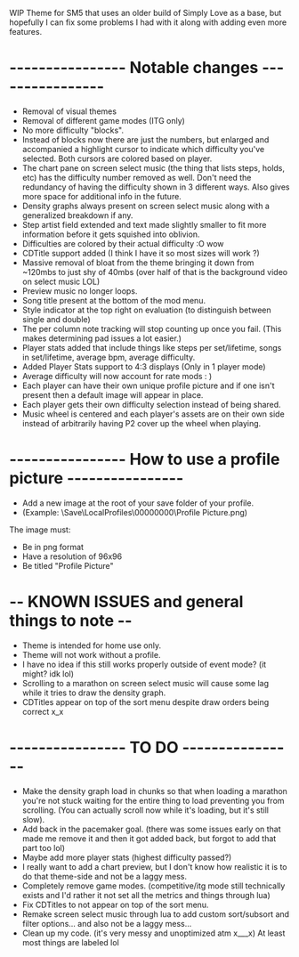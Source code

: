 WIP Theme for SM5 that uses an older build of Simply Love as a base, but hopefully I can fix some problems I had with it along with adding even more features.

# ---------------- Notable changes ----------------

- Removal of visual themes
- Removal of different game modes (ITG only)
- No more difficulty "blocks".
- Instead of blocks now there are just the numbers, but enlarged and accompanied a highlight cursor to indicate which difficulty you've selected. Both cursors are colored based on player.
- The chart pane on screen select music (the thing that lists steps, holds, etc) has the difficulty number removed as well. Don't need the redundancy of having the difficulty shown in 3 different ways. Also gives more space for additional info in the future.
- Density graphs always present on screen select music along with a generalized breakdown if any.
- Step artist field extended and text made slightly smaller to fit more information before it gets squished into oblivion.
- Difficulties are colored by their actual difficulty :O wow
- CDTitle support added (I think I have it so most sizes will work ?)
- Massive removal of bloat from the theme bringing it down from ~120mbs to just shy of 40mbs (over half of that is the background video on select music LOL)
- Preview music no longer loops.
- Song title present at the bottom of the mod menu.
- Style indicator at the top right on evaluation (to distinguish between single and double)
- The per column note tracking will stop counting up once you fail. (This makes determining pad issues a lot easier.)
- Player stats added that include things like steps per set/lifetime, songs in set/lifetime, average bpm, average difficulty.
- Added Player Stats support to 4:3 displays (Only in 1 player mode)
- Average difficulty will now account for rate mods : )
- Each player can have their own unique profile picture and if one isn't present then a default image will appear in place.
- Each player gets their own difficulty selection instead of being shared.
- Music wheel is centered and each player's assets are on their own side instead of arbitrarily having P2 cover up the wheel when playing.

# ---------------- How to use a profile picture ----------------

- Add a new image at the root of your save folder of your profile.
- (Example: \Save\LocalProfiles\00000000\Profile Picture.png)

The image must:
- Be in png format
- Have a resolution of 96x96
- Be titled "Profile Picture"

# -- KNOWN ISSUES and general things to note --

- Theme is intended for home use only.
- Theme will not work without a profile.
- I have no idea if this still works properly outside of event mode? (it might? idk lol)
- Scrolling to a marathon on screen select music will cause some lag while it tries to draw the density graph.
- CDTitles appear on top of the sort menu despite draw orders being correct x_x

# ---------------- TO DO ----------------

- Make the density graph load in chunks so that when loading a marathon you're not stuck waiting for the entire thing to load preventing you from scrolling. (You can actually scroll now while it's loading, but it's still slow).
- Add back in the pacemaker goal. (there was some issues early on that made me remove it and then it got added back, but forgot to add that part too lol)
- Maybe add more player stats (highest difficulty passed?)
- I really want to add a chart preview, but I don't know how realistic it is to do that theme-side and not be a laggy mess.
- Completely remove game modes. (competitive/itg mode still technically exists and I'd rather it not set all the metrics and things through lua)
- Fix CDTitles to not appear on top of the sort menu.
- Remake screen select music through lua to add custom sort/subsort and filter options... and also not be a laggy mess...
- Clean up my code. (it's very messy and unoptimized atm x___x) At least most things are labeled lol
